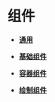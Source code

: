 # 组件<a name="ZH-CN_TOPIC_0000001158261219"></a>

-   **[通用](ts-universal-components.md)**  

-   **[基础组件](ts-basic-components.md)**  

-   **[容器组件](ts-components-container.md)**  

-   **[绘制组件](ts-drawing-components.md)**  


